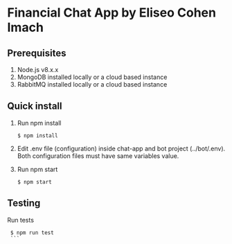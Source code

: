 # Financial Chat App by Eliseo Cohen Imach

## Prerequisites
1. Node.js v8.x.x
2. MongoDB installed locally or a cloud based instance
3. RabbitMQ installed locally or a cloud based instance

## Quick install
1. Run npm install
    ```
    $ npm install
    ```

2. Edit .env file (configuration) inside chat-app and bot project (../bot/.env). 
   Both configuration files must have same variables value.
   
3. Run npm start
    ```
    $ npm start
    ```
## Testing

Run tests
   ```
    $ npm run test
    ```